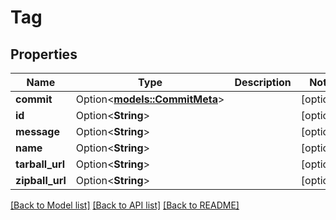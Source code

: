 # Tag

## Properties

Name | Type | Description | Notes
------------ | ------------- | ------------- | -------------
**commit** | Option<[**models::CommitMeta**](CommitMeta.md)> |  | [optional]
**id** | Option<**String**> |  | [optional]
**message** | Option<**String**> |  | [optional]
**name** | Option<**String**> |  | [optional]
**tarball_url** | Option<**String**> |  | [optional]
**zipball_url** | Option<**String**> |  | [optional]

[[Back to Model list]](../README.md#documentation-for-models) [[Back to API list]](../README.md#documentation-for-api-endpoints) [[Back to README]](../README.md)


